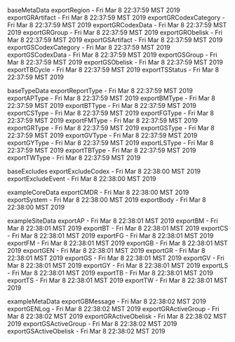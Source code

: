 

baseMetaData
exportRegion - Fri Mar  8 22:37:59 MST 2019
exportGRArtifact - Fri Mar  8 22:37:59 MST 2019
exportGRCodexCategory - Fri Mar  8 22:37:59 MST 2019
exportGRCodexData - Fri Mar  8 22:37:59 MST 2019
exportGRGroup - Fri Mar  8 22:37:59 MST 2019
exportGRObelisk - Fri Mar  8 22:37:59 MST 2019
exportGSArtifact - Fri Mar  8 22:37:59 MST 2019
exportGSCodexCategory - Fri Mar  8 22:37:59 MST 2019
exportGSCodexData - Fri Mar  8 22:37:59 MST 2019
exportGSGroup - Fri Mar  8 22:37:59 MST 2019
exportGSObelisk - Fri Mar  8 22:37:59 MST 2019
exportTBCycle - Fri Mar  8 22:37:59 MST 2019
exportTSStatus - Fri Mar  8 22:37:59 MST 2019

baseTypeData
exportReportType - Fri Mar  8 22:37:59 MST 2019
exportAPType - Fri Mar  8 22:37:59 MST 2019
exportBMType - Fri Mar  8 22:37:59 MST 2019
exportBTType - Fri Mar  8 22:37:59 MST 2019
exportCSType - Fri Mar  8 22:37:59 MST 2019
exportFGType - Fri Mar  8 22:37:59 MST 2019
exportFMType - Fri Mar  8 22:37:59 MST 2019
exportGRType - Fri Mar  8 22:37:59 MST 2019
exportGSType - Fri Mar  8 22:37:59 MST 2019
exportGVType - Fri Mar  8 22:37:59 MST 2019
exportGYType - Fri Mar  8 22:37:59 MST 2019
exportLSType - Fri Mar  8 22:37:59 MST 2019
exportTBType - Fri Mar  8 22:37:59 MST 2019
exportTWType - Fri Mar  8 22:37:59 MST 2019

baseExcludes
exportExcludeCodex - Fri Mar  8 22:38:00 MST 2019
exportExcludeEvent - Fri Mar  8 22:38:00 MST 2019

exampleCoreData
exportCMDR - Fri Mar  8 22:38:00 MST 2019
exportSystem - Fri Mar  8 22:38:00 MST 2019
exportBody - Fri Mar  8 22:38:00 MST 2019

exampleSiteData
exportAP - Fri Mar  8 22:38:01 MST 2019
exportBM - Fri Mar  8 22:38:01 MST 2019
exportBT - Fri Mar  8 22:38:01 MST 2019
exportCS - Fri Mar  8 22:38:01 MST 2019
exportFG - Fri Mar  8 22:38:01 MST 2019
exportFM - Fri Mar  8 22:38:01 MST 2019
exportGB - Fri Mar  8 22:38:01 MST 2019
exportGEN - Fri Mar  8 22:38:01 MST 2019
exportGR - Fri Mar  8 22:38:01 MST 2019
exportGS - Fri Mar  8 22:38:01 MST 2019
exportGV - Fri Mar  8 22:38:01 MST 2019
exportGY - Fri Mar  8 22:38:01 MST 2019
exportLS - Fri Mar  8 22:38:01 MST 2019
exportTB - Fri Mar  8 22:38:01 MST 2019
exportTS - Fri Mar  8 22:38:01 MST 2019
exportTW - Fri Mar  8 22:38:01 MST 2019

exampleMetaData
exportGBMessage - Fri Mar  8 22:38:02 MST 2019
exportGENLog - Fri Mar  8 22:38:02 MST 2019
exportGRActiveGroup - Fri Mar  8 22:38:02 MST 2019
exportGRActiveObelisk - Fri Mar  8 22:38:02 MST 2019
exportGSActiveGroup - Fri Mar  8 22:38:02 MST 2019
exportGSActiveObelisk - Fri Mar  8 22:38:02 MST 2019
